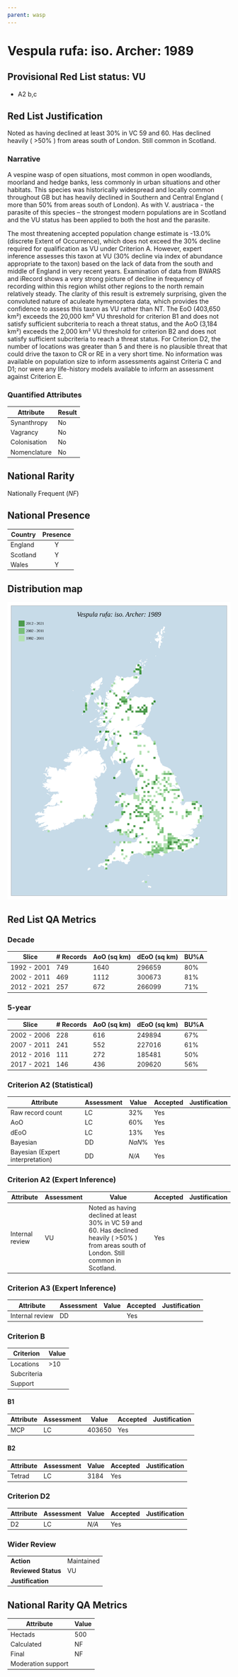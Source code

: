```yaml
---
parent: wasp
---
```


# Vespula rufa: iso. Archer: 1989

## Provisional Red List status: VU
- A2 b,c

## Red List Justification
Noted as having declined at least 30% in VC 59 and 60. Has declined heavily ( >50% ) from areas south of London. Still common in Scotland.
### Narrative
A vespine wasp of open situations, most common in open woodlands, moorland and hedge banks, less commonly in urban situations and other habitats. This species was historically widespread and locally common throughout GB but has heavily declined in Southern and Central England ( more than 50% from areas south of London). As with V. austriaca - the parasite of this species – the strongest modern populations are in Scotland and the VU status has been applied to both the host and the parasite.

The most threatening accepted population change estimate is -13.0% (discrete Extent of Occurrence), which does not exceed the 30% decline required for qualification as VU under Criterion A. However, expert inference assesses this taxon at VU (30% decline via index of abundance appropriate to the taxon) based on the lack of data from the south and middle of England in very recent years. Examination of data from BWARS and iRecord shows a very strong picture of decline in frequency of recording within this region whilst other regions to the north remain relatively steady.  The clarity of this result is extremely surprising, given the convoluted nature of aculeate hymenoptera data, which provides the confidence to assess this taxon as VU rather than NT. The EoO (403,650 km²) exceeds the 20,000 km² VU threshold for criterion B1 and does not satisfy sufficient subcriteria to reach a threat status, and the AoO (3,184 km²) exceeds the 2,000 km² VU threshold for criterion B2 and does not satisfy sufficient subcriteria to reach a threat status. For Criterion D2, the number of locations was greater than 5 and there is no plausible threat that could drive the taxon to CR or RE in a very short time. No information was available on population size to inform assessments against Criteria C and D1; nor were any life-history models available to inform an assessment against Criterion E.

### Quantified Attributes
|Attribute|Result|
|---|---|
|Synanthropy|No|
|Vagrancy|No|
|Colonisation|No|
|Nomenclature|No|


## National Rarity
Nationally Frequent (*NF*)

## National Presence
|Country|Presence
|---|:-:|
|England|Y|
|Scotland|Y|
|Wales|Y|


## Distribution map
![](../map/97.svg)

## Red List QA Metrics
### Decade
| Slice | # Records | AoO (sq km) | dEoO (sq km) |BU%A |
|---|---|---|---|---|
|1992 - 2001|749|1640|296659|80%|
|2002 - 2011|469|1112|300673|81%|
|2012 - 2021|257|672|266099|71%|
### 5-year
| Slice | # Records | AoO (sq km) | dEoO (sq km) |BU%A |
|---|---|---|---|---|
|2002 - 2006|228|616|249894|67%|
|2007 - 2011|241|552|227016|61%|
|2012 - 2016|111|272|185481|50%|
|2017 - 2021|146|436|209620|56%|
### Criterion A2 (Statistical)
|Attribute|Assessment|Value|Accepted|Justification
|---|---|---|---|---|
|Raw record count|LC|32%|Yes||
|AoO|LC|60%|Yes||
|dEoO|LC|13%|Yes||
|Bayesian|DD|*NaN*%|Yes||
|Bayesian (Expert interpretation)|DD|*N/A*|Yes||
### Criterion A2 (Expert Inference)
|Attribute|Assessment|Value|Accepted|Justification
|---|---|---|---|---|
|Internal review|VU|Noted as having declined at least 30% in VC 59 and 60. Has declined heavily ( >50% ) from areas south of London. Still common in Scotland.|Yes||
### Criterion A3 (Expert Inference)
|Attribute|Assessment|Value|Accepted|Justification
|---|---|---|---|---|
|Internal review|DD||Yes||
### Criterion B
|Criterion| Value|
|---|---|
|Locations|>10|
|Subcriteria||
|Support||
#### B1
|Attribute|Assessment|Value|Accepted|Justification
|---|---|---|---|---|
|MCP|LC|403650|Yes||
#### B2
|Attribute|Assessment|Value|Accepted|Justification
|---|---|---|---|---|
|Tetrad|LC|3184|Yes||
### Criterion D2
|Attribute|Assessment|Value|Accepted|Justification
|---|---|---|---|---|
|D2|LC|*N/A*|Yes||
### Wider Review
|  |  |
|---|---|
|**Action**|Maintained|
|**Reviewed Status**|VU|
|**Justification**||


## National Rarity QA Metrics
|Attribute|Value|
|---|---|
|Hectads|500|
|Calculated|NF|
|Final|NF|
|Moderation support||


